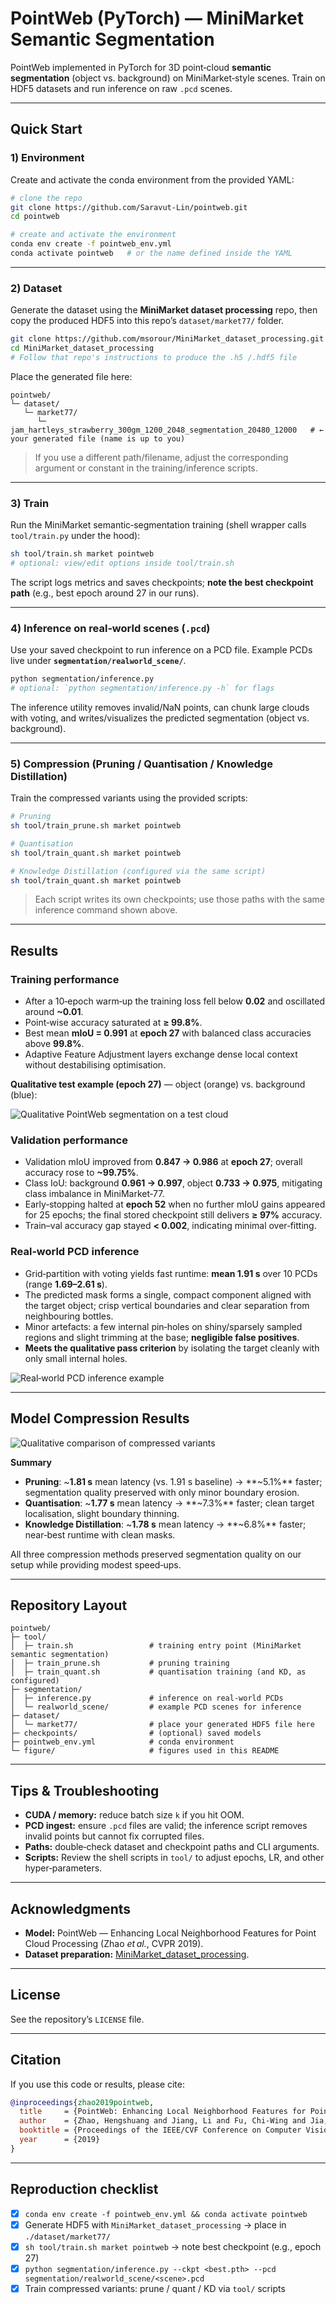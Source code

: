 # PointWeb (PyTorch) — MiniMarket Semantic Segmentation

PointWeb implemented in PyTorch for 3D point‑cloud **semantic segmentation** (object vs. background) on MiniMarket‑style scenes. Train on HDF5 datasets and run inference on raw `.pcd` scenes.

---

## Quick Start

### 1) Environment
Create and activate the conda environment from the provided YAML:

```bash
# clone the repo
git clone https://github.com/Saravut-Lin/pointweb.git
cd pointweb

# create and activate the environment
conda env create -f pointweb_env.yml
conda activate pointweb   # or the name defined inside the YAML
```

---

### 2) Dataset
Generate the dataset using the **MiniMarket dataset processing** repo, then copy the produced HDF5 into this repo’s `dataset/market77/` folder.

```bash
git clone https://github.com/msorour/MiniMarket_dataset_processing.git
cd MiniMarket_dataset_processing
# Follow that repo's instructions to produce the .h5 /.hdf5 file
```

Place the generated file here:

```text
pointweb/
└─ dataset/
   └─ market77/
      └─ jam_hartleys_strawberry_300gm_1200_2048_segmentation_20480_12000   # ← your generated file (name is up to you)
```

> If you use a different path/filename, adjust the corresponding argument or constant in the training/inference scripts.

---

### 3) Train
Run the MiniMarket semantic‑segmentation training (shell wrapper calls `tool/train.py` under the hood):

```bash
sh tool/train.sh market pointweb
# optional: view/edit options inside tool/train.sh
```

The script logs metrics and saves checkpoints; **note the best checkpoint path** (e.g., best epoch around 27 in our runs).

---

### 4) Inference on real‑world scenes (`.pcd`)
Use your saved checkpoint to run inference on a PCD file. Example PCDs live under **`segmentation/realworld_scene/`**.

```bash
python segmentation/inference.py
# optional: `python segmentation/inference.py -h` for flags
```

The inference utility removes invalid/NaN points, can chunk large clouds with voting, and writes/visualizes the predicted segmentation (object vs. background).

---

### 5) Compression (Pruning / Quantisation / Knowledge Distillation)
Train the compressed variants using the provided scripts:

```bash
# Pruning
sh tool/train_prune.sh market pointweb

# Quantisation
sh tool/train_quant.sh market pointweb

# Knowledge Distillation (configured via the same script)
sh tool/train_quant.sh market pointweb
```

> Each script writes its own checkpoints; use those paths with the same inference command shown above.

---

## Results

### Training performance
- After a 10‑epoch warm‑up the training loss fell below **0.02** and oscillated around **~0.01**.
- Point‑wise accuracy saturated at **≥ 99.8%**.
- Best mean **mIoU = 0.991** at **epoch 27** with balanced class accuracies above **99.8%**.
- Adaptive Feature Adjustment layers exchange dense local context without destabilising optimisation.

**Qualitative test example (epoch 27)** — object (orange) vs. background (blue):

![Qualitative PointWeb segmentation on a test cloud](figure/pointweb_IoU.png)

### Validation performance
- Validation mIoU improved from **0.847 → 0.986** at **epoch 27**; overall accuracy rose to **~99.75%**.
- Class IoU: background **0.961 → 0.997**, object **0.733 → 0.975**, mitigating class imbalance in MiniMarket‑77.
- Early‑stopping halted at **epoch 52** when no further mIoU gains appeared for 25 epochs; the final stored checkpoint still delivers **≥ 97%** accuracy.
- Train–val accuracy gap stayed **< 0.002**, indicating minimal over‑fitting.

### Real‑world PCD inference
- Grid‑partition with voting yields fast runtime: **mean 1.91 s** over 10 PCDs (range **1.69–2.61 s**).
- The predicted mask forms a single, compact component aligned with the target object; crisp vertical boundaries and clear separation from neighbouring bottles.
- Minor artefacts: a few internal pin‑holes on shiny/sparsely sampled regions and slight trimming at the base; **negligible false positives**.
- **Meets the qualitative pass criterion** by isolating the target cleanly with only small internal holes.

![Real‑world PCD inference example](figure/inference_pointweb.png)

---

## Model Compression Results

![Qualitative comparison of compressed variants](figure/compress.png)

**Summary**
- **Pruning**: ~**1.81 s** mean latency (vs. 1.91 s baseline) → **~5.1%** faster; segmentation quality preserved with only minor boundary erosion.
- **Quantisation**: ~**1.77 s** mean latency → **~7.3%** faster; clean target localisation, slight boundary thinning.
- **Knowledge Distillation**: ~**1.78 s** mean latency → **~6.8%** faster; near‑best runtime with clean masks.

All three compression methods preserved segmentation quality on our setup while providing modest speed‑ups.

---

## Repository Layout

```text
pointweb/
├─ tool/
│  ├─ train.sh                 # training entry point (MiniMarket semantic segmentation)
│  ├─ train_prune.sh           # pruning training
│  ├─ train_quant.sh           # quantisation training (and KD, as configured)
├─ segmentation/
│  ├─ inference.py             # inference on real-world PCDs
│  └─ realworld_scene/         # example PCD scenes for inference
├─ dataset/
│  └─ market77/                # place your generated HDF5 file here
├─ checkpoints/                # (optional) saved models
├─ pointweb_env.yml            # conda environment
└─ figure/                     # figures used in this README
```

---

## Tips & Troubleshooting
- **CUDA / memory:** reduce batch size `k` if you hit OOM.
- **PCD ingest:** ensure `.pcd` files are valid; the inference script removes invalid points but cannot fix corrupted files.
- **Paths:** double‑check dataset and checkpoint paths and CLI arguments.
- **Scripts:** Review the shell scripts in `tool/` to adjust epochs, LR, and other hyper‑parameters.

---

## Acknowledgments
- **Model:** PointWeb — Enhancing Local Neighborhood Features for Point Cloud Processing (Zhao *et al.*, CVPR 2019).
- **Dataset preparation:** [MiniMarket_dataset_processing](https://github.com/msorour/MiniMarket_dataset_processing).

---

## License
See the repository’s `LICENSE` file.

---

## Citation
If you use this code or results, please cite:

```bibtex
@inproceedings{zhao2019pointweb,
  title     = {PointWeb: Enhancing Local Neighborhood Features for Point Cloud Processing},
  author    = {Zhao, Hengshuang and Jiang, Li and Fu, Chi-Wing and Jia, Jiaya},
  booktitle = {Proceedings of the IEEE/CVF Conference on Computer Vision and Pattern Recognition (CVPR)},
  year      = {2019}
}
```

---

## Reproduction checklist
- [x] `conda env create -f pointweb_env.yml && conda activate pointweb`
- [x] Generate HDF5 with `MiniMarket_dataset_processing` → place in `./dataset/market77/`
- [x] `sh tool/train.sh market pointweb` → note best checkpoint (e.g., epoch 27)
- [x] `python segmentation/inference.py --ckpt <best.pth> --pcd segmentation/realworld_scene/<scene>.pcd`
- [x] Train compressed variants: prune / quant / KD via `tool/` scripts
